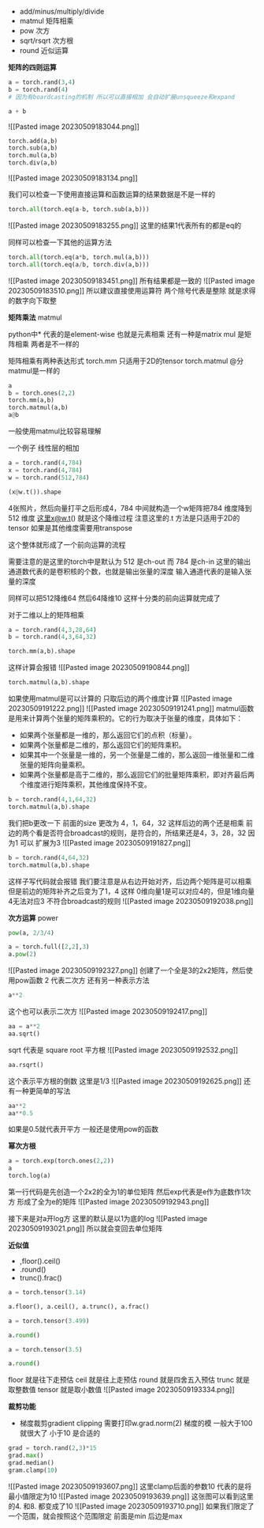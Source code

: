 - add/minus/multiply/divide
- matmul 矩阵相乘
- pow 次方
- sqrt/rsqrt 次方根
- round 近似运算

**矩阵的四则运算**
```python
a = torch.rand(3,4)
b = torch.rand(4)
# 因为有boardcasting的机制 所以可以直接相加 会自动扩展unsqueeze和expand

a + b
```
![[Pasted image 20230509183044.png]]
```python
torch.add(a,b)
torch.sub(a,b)
torch.mul(a,b)
torch.div(a,b)
```
![[Pasted image 20230509183134.png]]

我们可以检查一下使用直接运算和函数运算的结果数据是不是一样的
```python
torch.all(torch.eq(a-b, torch.sub(a,b)))
```
![[Pasted image 20230509183255.png]]
这里的结果1代表所有的都是eq的

同样可以检查一下其他的运算方法
```python
torch.all(torch.eq(a*b, torch.mul(a,b)))
torch.all(torch.eq(a/b, torch.div(a,b)))
```
![[Pasted image 20230509183451.png]]
所有结果都是一致的
![[Pasted image 20230509183510.png]]
所以建议直接使用运算符
两个除号代表是整除 就是求得的数字向下取整

**矩阵乘法**
matmul

python中* 代表的是element-wise 也就是元素相乘
还有一种是matrix mul 是矩阵相乘
两者是不一样的

矩阵相乘有两种表达形式
torch.mm 只适用于2D的tensor
torch.matmul
@分matmul是一样的
```python
a
b = torch.ones(2,2)
torch.mm(a,b)
torch.matmul(a,b)
a@b
```
一般使用matmul比较容易理解

一个例子
线性层的相加
```python
a = torch.rand(4,784)
x = torch.rand(4,784)
w = torch.rand(512,784)

(x@w.t()).shape
```
4张照片，然后向量打平之后形成4，784
中间就构造一个w矩阵把784 维度降到 512 维度
这里x@w.t() 就是这个降维过程
注意这里的.t 方法是只适用于2D的tensor
如果是其他维度需要用transpose

这个整体就形成了一个前向运算的流程

需要注意的是这里的torch中是默认为 512 是ch-out 而 784 是ch-in
这里的输出通道数代表的是卷积核的个数，也就是输出张量的深度
输入通道代表的是输入张量的深度

同样可以把512降维64
然后64降维10
这样十分类的前向运算就完成了

对于二维以上的矩阵相乘
```python
a = torch.rand(4,3,28,64)
b = torch.rand(4,3,64,32)

torch.mm(a,b).shape
```
这样计算会报错
![[Pasted image 20230509190844.png]]
```python
torch.matmul(a,b).shape
```
如果使用matmul是可以计算的
只取后边的两个维度计算
![[Pasted image 20230509191222.png]]
![[Pasted image 20230509191241.png]]
matmul函数是用来计算两个张量的矩阵乘积的。它的行为取决于张量的维度，具体如下：

-   如果两个张量都是一维的，那么返回它们的点积（标量）。
-   如果两个张量都是二维的，那么返回它们的矩阵乘积。
-   如果其中一个张量是一维的，另一个张量是二维的，那么返回一维张量和二维张量的矩阵向量乘积。
-   如果两个张量都是高于二维的，那么返回它们的批量矩阵乘积，即对齐最后两个维度进行矩阵乘积，其他维度保持不变。

```python
b = torch.rand(4,1,64,32)
torch.matmul(a,b).shape
```
我们把b更改一下 前面的size 更改为 4，1，64，32
这样后边的两个还是相乘
前边的两个看是否符合broadcast的规则，是符合的，所结果还是4，3，28，32
因为1 可以 扩展为3
![[Pasted image 20230509191827.png]]

```python
b = torch.rand(4,64,32)
torch.matmul(a,b).shape
```
这样子写代码就会报错
我们要注意是从右边开始对齐，后边两个矩阵是可以相乘
但是前边的矩阵补齐之后变为了1，4 这样 0维向量1是可以对应4的，但是1维向量4无法对应3 不符合broadcast的规则
![[Pasted image 20230509192038.png]]


**次方运算**
power
```python
pow(a, 2/3/4)
```
```python
a = torch.full([2,2],3)
a.pow(2)
```
![[Pasted image 20230509192327.png]]
创建了一个全是3的2x2矩阵，然后使用pow函数 2 代表二次方
还有另一种表示方法
```python
a**2
```
这个也可以表示二次方
![[Pasted image 20230509192417.png]]
```python
aa = a**2
aa.sqrt()
```
sqrt 代表是 square root 平方根
![[Pasted image 20230509192532.png]]
```python
aa.rsqrt()
```
这个表示平方根的倒数 这里是1/3
![[Pasted image 20230509192625.png]]
还有一种更简单的写法
```python
aa**2
aa**0.5
```
如果是0.5就代表开平方
一般还是使用pow的函数

**幂次方根**
```python
a = torch.exp(torch.ones(2,2))
a
torch.log(a)
```
第一行代码是先创造一个2x2的全为1的单位矩阵
然后exp代表是e作为底数作1次方
形成了全为e的矩阵
![[Pasted image 20230509192943.png]]

接下来是对a开log方 这里的默认是以1为底的log
![[Pasted image 20230509193021.png]]
所以就会变回去单位矩阵

**近似值**
- ,floor().ceil()
- .round()
- trunc().frac()
```python
a = torch.tensor(3.14)

a.floor(), a.ceil(), a.trunc(), a.frac()

a = torch.tensor(3.499)

a.round()

a = torch.tensor(3.5)

a.round()
```
floor 就是往下走预估 ceil 就是往上走预估
round 就是四舍五入预估
trunc 就是取整数值
tensor 就是取小数值
![[Pasted image 20230509193334.png]]

**裁剪功能**
- 梯度裁剪gradient clipping  需要打印w.grad.norm(2) 梯度的模 一般大于100就很大了 小于10 是合适的
```python
grad = torch.rand(2,3)*15
grad.max()
grad.median()
gram.clamp(10)
```
![[Pasted image 20230509193607.png]]
这里clamp后面的参数10 代表的是将最小值限定为10
![[Pasted image 20230509193639.png]]
这张图可以看到这里的4. 和8. 都变成了10
![[Pasted image 20230509193710.png]]
如果我们限定了一个范围，就会按照这个范围限定
前面是min 后边是max